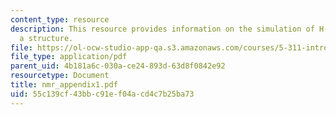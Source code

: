 ```yaml
---
content_type: resource
description: This resource provides information on the simulation of H-NMR without
  a structure.
file: https://ol-ocw-studio-app-qa.s3.amazonaws.com/courses/5-311-introductory-chemical-experimentation-fall-2005/55c139cf43bbc91ef04acd4c7b25ba73_nmr_appendix1.pdf
file_type: application/pdf
parent_uid: 4b181a6c-030a-ce24-893d-63d8f0842e92
resourcetype: Document
title: nmr_appendix1.pdf
uid: 55c139cf-43bb-c91e-f04a-cd4c7b25ba73
---
```

